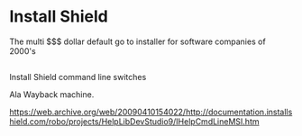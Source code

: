 # Install Shield 

The multi $$$ dollar default go to installer for software companies of 2000's

##
Install Shield command line switches 

Ala Wayback machine.

https://web.archive.org/web/20090410154022/http://documentation.installshield.com/robo/projects/HelpLibDevStudio9/IHelpCmdLineMSI.htm
